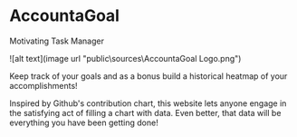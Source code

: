 # AccountaGoal
Motivating Task Manager

![alt text](image url "public\sources\AccountaGoal Logo.png")

Keep track of your goals and as a bonus build a historical heatmap of
your accomplishments!

Inspired by Github's contribution chart, this website lets anyone engage
in the satisfying act of filling a chart with data. Even better, that
data will be everything you have been getting done!
